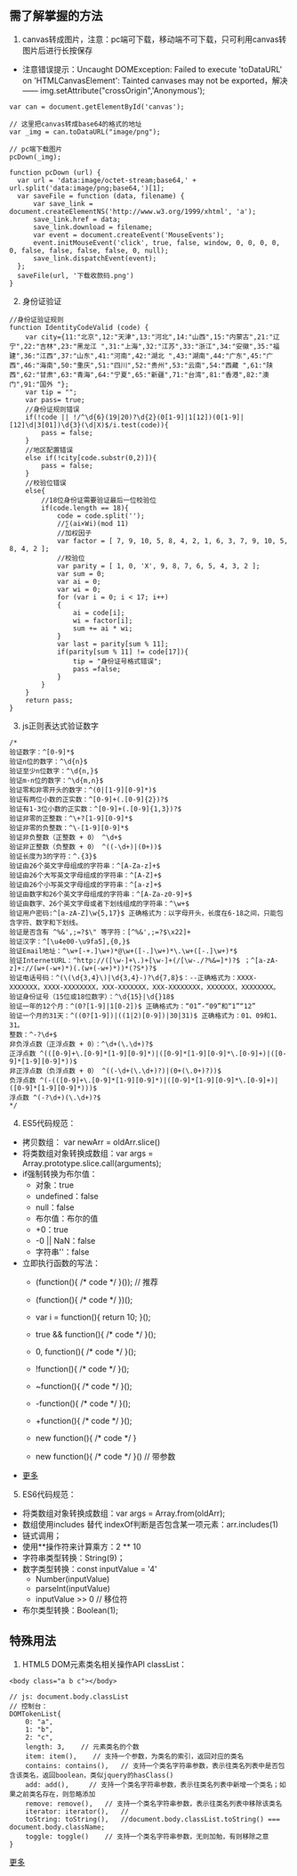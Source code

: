 ## 需了解掌握的方法

1. canvas转成图片，注意：pc端可下载，移动端不可下载，只可利用canvas转图片后进行长按保存
  - 注意错误提示：Uncaught DOMException: Failed to execute 'toDataURL' on 'HTMLCanvasElement': Tainted canvases may not be exported，解决 —— img.setAttribute("crossOrigin",'Anonymous');
  
```
var can = document.getElementById('canvas');

// 这里把canvas转成base64的格式的地址
var _img = can.toDataURL("image/png");

// pc端下载图片
pcDown(_img);

function pcDown (url) {
  var url = 'data:image/octet-stream;base64,' + url.split('data:image/png;base64,')[1];
  var saveFile = function (data, filename) {
      var save_link = document.createElementNS('http://www.w3.org/1999/xhtml', 'a');
      save_link.href = data;
      save_link.download = filename;
      var event = document.createEvent('MouseEvents');
      event.initMouseEvent('click', true, false, window, 0, 0, 0, 0, 0, false, false, false, false, 0, null);
      save_link.dispatchEvent(event);
  };
  saveFile(url, '下载收款码.png')
} 
```

2. 身份证验证
```
//身份证验证规则
function IdentityCodeValid (code) {
    var city={11:"北京",12:"天津",13:"河北",14:"山西",15:"内蒙古",21:"辽宁",22:"吉林",23:"黑龙江 ",31:"上海",32:"江苏",33:"浙江",34:"安徽",35:"福建",36:"江西",37:"山东",41:"河南",42:"湖北 ",43:"湖南",44:"广东",45:"广西",46:"海南",50:"重庆",51:"四川",52:"贵州",53:"云南",54:"西藏 ",61:"陕西",62:"甘肃",63:"青海",64:"宁夏",65:"新疆",71:"台湾",81:"香港",82:"澳门",91:"国外 "};
    var tip = "";
    var pass= true;
    //身份证规则错误
    if(!code || !/^\d{6}(19|20)?\d{2}(0[1-9]|1[12])(0[1-9]|[12]\d|3[01])\d{3}(\d|X)$/i.test(code)){
        pass = false;
    }
    //地区配置错误
    else if(!city[code.substr(0,2)]){
        pass = false;
    }
    //校验位错误
    else{
        //18位身份证需要验证最后一位校验位
        if(code.length == 18){
            code = code.split('');
            //∑(ai×Wi)(mod 11)
            //加权因子
            var factor = [ 7, 9, 10, 5, 8, 4, 2, 1, 6, 3, 7, 9, 10, 5, 8, 4, 2 ];
            //校验位
            var parity = [ 1, 0, 'X', 9, 8, 7, 6, 5, 4, 3, 2 ];
            var sum = 0;
            var ai = 0;
            var wi = 0;
            for (var i = 0; i < 17; i++)
            {
                ai = code[i];
                wi = factor[i];
                sum += ai * wi;
            }
            var last = parity[sum % 11];
            if(parity[sum % 11] != code[17]){
                tip = "身份证号格式错误";
                pass =false;
            }
        }
    }
    return pass;
}
```

3. js正则表达式验证数字
```
/*
验证数字：^[0-9]*$ 
验证n位的数字：^\d{n}$ 
验证至少n位数字：^\d{n,}$ 
验证m-n位的数字：^\d{m,n}$ 
验证零和非零开头的数字：^(0|[1-9][0-9]*)$ 
验证有两位小数的正实数：^[0-9]+(.[0-9]{2})?$ 
验证有1-3位小数的正实数：^[0-9]+(.[0-9]{1,3})?$ 
验证非零的正整数：^\+?[1-9][0-9]*$ 
验证非零的负整数：^\-[1-9][0-9]*$ 
验证非负整数（正整数 + 0） ^\d+$ 
验证非正整数（负整数 + 0） ^((-\d+)|(0+))$ 
验证长度为3的字符：^.{3}$ 
验证由26个英文字母组成的字符串：^[A-Za-z]+$ 
验证由26个大写英文字母组成的字符串：^[A-Z]+$ 
验证由26个小写英文字母组成的字符串：^[a-z]+$ 
验证由数字和26个英文字母组成的字符串：^[A-Za-z0-9]+$ 
验证由数字、26个英文字母或者下划线组成的字符串：^\w+$ 
验证用户密码:^[a-zA-Z]\w{5,17}$ 正确格式为：以字母开头，长度在6-18之间，只能包含字符、数字和下划线。 
验证是否含有 ^%&',;=?$\" 等字符：[^%&',;=?$\x22]+ 
验证汉字：^[\u4e00-\u9fa5],{0,}$ 
验证Email地址：^\w+[-+.]\w+)*@\w+([-.]\w+)*\.\w+([-.]\w+)*$ 
验证InternetURL：^http://([\w-]+\.)+[\w-]+(/[\w-./?%&=]*)?$ ；^[a-zA-z]+://(w+(-w+)*)(.(w+(-w+)*))*(?S*)?$ 
验证电话号码：^(\(\d{3,4}\)|\d{3,4}-)?\d{7,8}$：--正确格式为：XXXX-XXXXXXX，XXXX-XXXXXXXX，XXX-XXXXXXX，XXX-XXXXXXXX，XXXXXXX，XXXXXXXX。 
验证身份证号（15位或18位数字）：^\d{15}|\d{}18$ 
验证一年的12个月：^(0?[1-9]|1[0-2])$ 正确格式为：“01”-“09”和“1”“12” 
验证一个月的31天：^((0?[1-9])|((1|2)[0-9])|30|31)$ 正确格式为：01、09和1、31。 
整数：^-?\d+$ 
非负浮点数（正浮点数 + 0）：^\d+(\.\d+)?$ 
正浮点数 ^(([0-9]+\.[0-9]*[1-9][0-9]*)|([0-9]*[1-9][0-9]*\.[0-9]+)|([0-9]*[1-9][0-9]*))$ 
非正浮点数（负浮点数 + 0） ^((-\d+(\.\d+)?)|(0+(\.0+)?))$ 
负浮点数 ^(-(([0-9]+\.[0-9]*[1-9][0-9]*)|([0-9]*[1-9][0-9]*\.[0-9]+)|([0-9]*[1-9][0-9]*)))$ 
浮点数 ^(-?\d+)(\.\d+)?$
*/
```

4. ES5代码规范：
- 拷贝数组： var newArr = oldArr.slice()
- 将类数组对象转换成数组：var args = Array.prototype.slice.call(arguments);
- if强制转换为布尔值：
    - 对象：true
    - undefined：false
    - null：false
    - 布尔值：布尔的值
    - +0：true
    - -0 || NaN：false
    - 字符串''：false
- 立即执行函数的写法：
    - (function(){ /* code */ }()); // 推荐
    - (function(){ /* code */ })();

    - var i = function(){ return 10; }();
    - true && function(){ /* code */ }();
    - 0, function(){ /* code */ }();

    - !function(){ /* code */ }();
    - ~function(){ /* code */ }();
    - -function(){ /* code */ }();
    - +function(){ /* code */ }();

    - new function(){ /* code */ }
    - new function(){ /* code */ }() // 带参数
- [更多](http://fe-style-guide.dev-ag.56qq.com/)

5. ES6代码规范：
- 将类数组对象转换成数组：var args = Array.from(oldArr);
- 数组使用includes 替代 indexOf判断是否包含某一项元素：arr.includes(1)
- 链式调用；
- 使用**操作符来计算乘方：2 ** 10
- 字符串类型转换：String(9)；
- 数字类型转换：const inputValue = '4'
    - Number(inputValue)
    - parseInt(inputValue)
    - inputValue >> 0     // 移位符
- 布尔类型转换：Boolean(1);

## 特殊用法
1. HTML5 DOM元素类名相关操作API classList：
```
<body class="a b c"></body>

// js: document.body.classList
// 控制台：
DOMTokenList{
    0: "a",
    1: "b",
    2: "c",
    length: 3,    // 元素类名的个数
    item: item(),    // 支持一个参数，为类名的索引，返回对应的类名
    contains: contains(),   // 支持一个类名字符串参数，表示往类名列表中是否包含该类名，返回boolean，类似jquery的hasClass()
    add: add(),     // 支持一个类名字符串参数，表示往类名列表中新增一个类名；如果之前类名存在，则忽略添加
    remove: remove(),   // 支持一个类名字符串参数，表示往类名列表中移除该类名
    iterator: iterator(),   // 
    toString: toString(),   //document.body.classList.toString() === document.body.className;
    toggle: toggle()    // 支持一个类名字符串参数，无则加勉，有则移除之意
}

```
[更多](http://www.zhangxinxu.com/wordpress/2013/07/domtokenlist-html5-dom-classlist-%E7%B1%BB%E5%90%8D/)

